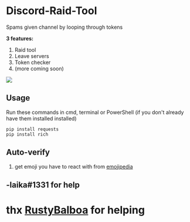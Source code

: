 # Discord-Raid-Tool
Spams given channel by looping through tokens

**3 features:**
1. Raid tool
2. Leave servers
3. Token checker
4. (more coming soon)

![](https://i.gyazo.com/9f26d4e3c1763b85b12db31ad7f5f698.png)

## Usage
Run these commands in cmd, terminal or PowerShell (if you don't already have them installed installed)
```
pip install requests
pip install rich
```
## Auto-verify

1. get emoji you have to react with from [emojipedia](https://emojipedia.org/)

## -laika#1331 for help

# thx [RustyBalboa](https://github.com/RustyBalboaDev) for helping
